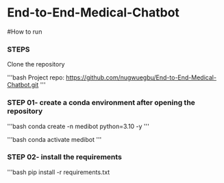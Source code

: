 # End-to-End-Medical-Chatbot

#How to run

### STEPS

Clone the repository

'''bash
Project repo: https://github.com/nugwuegbu/End-to-End-Medical-Chatbot.git
'''

### STEP 01- create a conda environment after opening the repository

'''bash
conda create -n medibot python=3.10 -y
'''

'''bash
conda activate medibot
'''

### STEP 02- install the requirements

'''bash
pip install -r requirements.txt
